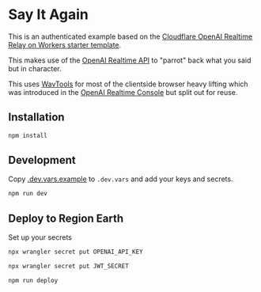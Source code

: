 # Say It Again

This is an authenticated example based on the [Cloudflare OpenAI Realtime Relay on Workers starter template](https://github.com/cloudflare/openai-workers-relay).

This makes use of the [OpenAI Realtime API](https://platform.openai.com/docs/api-reference/realtime) to "parrot" back what you said but in character.

This uses [WavTools](https://www.npmjs.com/package/wavtools) for most of the clientside browser heavy lifting which was introduced in the [OpenAI Realtime Console](https://github.com/openai/openai-realtime-console) but split out for reuse.

## Installation

```bash
npm install
```

## Development

Copy [.dev.vars.example](./.dev.vars.example) to `.dev.vars` and add your keys and secrets.

```bash
npm run dev
```

## Deploy to Region Earth

Set up your secrets

```bash
npx wrangler secret put OPENAI_API_KEY
```

```bash
npx wrangler secret put JWT_SECRET
```

```bash
npm run deploy
```